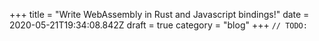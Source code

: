 +++
title = "Write WebAssembly in Rust and Javascript bindings!"
date = 2020-05-21T19:34:08.842Z
draft = true
category = "blog"
+++
`// TODO:`